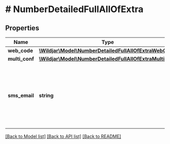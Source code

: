 # # NumberDetailedFullAllOfExtra

## Properties

Name | Type | Description | Notes
------------ | ------------- | ------------- | -------------
**web_code** | [**\Wildjar\Model\NumberDetailedFullAllOfExtraWebCode**](NumberDetailedFullAllOfExtraWebCode.md) |  | [optional]
**multi_conf** | [**\Wildjar\Model\NumberDetailedFullAllOfExtraMultiConf**](NumberDetailedFullAllOfExtraMultiConf.md) |  | [optional]
**sms_email** | **string** | **Mobile numbers only**: The email address that inbound SMS will be forwarded to. | [optional]

[[Back to Model list]](../../README.md#models) [[Back to API list]](../../README.md#endpoints) [[Back to README]](../../README.md)
